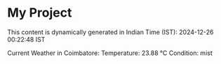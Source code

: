 # My Project

This content is dynamically generated in Indian Time (IST): 2024-12-26 00:22:48 IST


Current Weather in Coimbatore:
Temperature: 23.88 °C
Condition: mist
